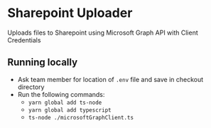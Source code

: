 # Sharepoint Uploader
Uploads files to Sharepoint using Microsoft Graph API with Client Credentials

## Running locally
* Ask team member for location of `.env` file and save in checkout directory
* Run the following commands:
    * `yarn global add ts-node`
    * `yarn global add typescript`
    * `ts-node ./microsoftGraphClient.ts`